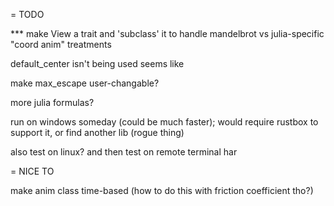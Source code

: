= TODO

*** make View a trait and 'subclass' it to handle mandelbrot vs julia-specific "coord anim" treatments

default_center isn't being used seems like

make max_escape user-changable?

more julia formulas?

run on windows someday (could be much faster); 
would require rustbox to support it, or find another lib (rogue thing)

also test on linux?
and then test on remote terminal har

= NICE TO

make anim class time-based (how to do this with friction coefficient tho?)

